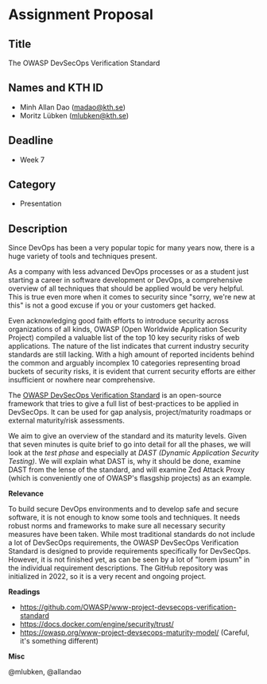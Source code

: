 # Assignment Proposal

## Title

The OWASP DevSecOps Verification Standard

## Names and KTH ID

  - Minh Allan Dao (madao@kth.se)
  - Moritz Lübken (mlubken@kth.se)

## Deadline

- Week 7

## Category

- Presentation

## Description

Since DevOps has been a very popular topic for many years now, there is a huge variety of tools and techniques present.

As a company with less advanced DevOps processes or as a student just starting a career in software development or DevOps, a comprehensive overview of all techniques that should be applied would be very helpful. This is true even more when it comes to security since "sorry, we're new at this" is not a good excuse if you or your customers get hacked. 

Even acknowledging good faith efforts to introduce security across organizations of all kinds, OWASP (Open Worldwide Application Security Project) compiled a valuable list of the top 10 key security risks of web applications. The nature of the list indicates that current industry security standards are still lacking. With a high amount of reported incidents behind the common and arguably incomplex 10 categories representing broad buckets of security risks, it is evident that current security efforts are either insufficient or nowhere near comprehensive.

The [OWASP DevSecOps Verification Standard](https://github.com/OWASP/www-project-devsecops-verification-standard) is an open-source framework that tries to give a full list of best-practices to be applied
in DevSecOps. It can be used for gap analysis, project/maturity roadmaps or external maturity/risk assessments.

We aim to give an overview of the standard and its maturity levels. Given that seven minutes is quite brief to go into detail for all the phases, we will look at the *test phase* and especially at *DAST (Dynamic Application Security Testing)*. We will explain what DAST is, why it should be done, examine DAST from the lense of the standard, and will examine Zed Attack Proxy (which is conveniently one of OWASP's flasgship projects) as an example.

**Relevance**

To build secure DevOps environments and to develop safe and secure software, it is not enough to know some tools and techniques.
It needs robust norms and frameworks to make sure all necessary security measures have been taken.
While most traditional standards do not include a lot of DevSecOps requirements, the OWASP DevSecOps Verification Standard is designed
to provide requirements specifically for DevSecOps. However, it is not finished yet, as can be seen by a lot of "lorem ipsum" in the individual
requirement descriptions. The GitHub repository was initialized in 2022, so it is a very recent and ongoing project.

**Readings**
- https://github.com/OWASP/www-project-devsecops-verification-standard
- https://docs.docker.com/engine/security/trust/
- https://owasp.org/www-project-devsecops-maturity-model/ (Careful, it's something different)

**Misc**

@mlubken, @allandao